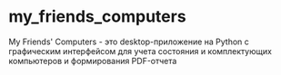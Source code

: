 # my_friends_computers
My Friends' Computers - это desktop-приложение на Python с графическим интерфейсом для учета состояния и комплектующих компьютеров и формирования PDF-отчета

